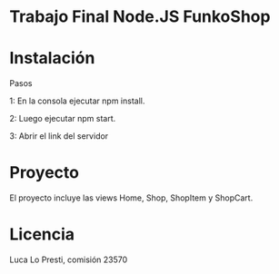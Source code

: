# Trabajo Final Node.JS FunkoShop

# Instalación

Pasos

1: En la consola ejecutar npm install.

2: Luego ejecutar npm start.

3: Abrir el link del servidor

# Proyecto

El proyecto incluye las views Home, Shop, ShopItem y ShopCart.

# Licencia

Luca Lo Presti, comisión 23570